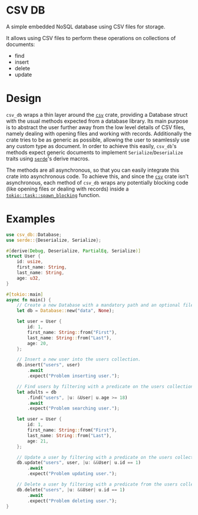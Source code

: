 # CSV DB

A simple embedded NoSQL database using CSV files for storage.

It allows using CSV files to perform these operations on collections of documents:

* find
* insert
* delete
* update

# Design

`csv_db` wraps a thin layer around the [`csv`] crate, providing a Database struct with the usual
methods expected from a database library. Its main purpose is to abstract the user further away
from the low level details of CSV files, namely dealing with opening files and working with
records. Additionally the crate tries to be as generic as possible, allowing the user to
seamlessly use any custom type as document. In order to achieve this easily, `csv_db`'s methods
expect generic documents to implement `Serialize`/`Deserialize` traits using [`serde`]'s derive
macros.

The methods are all asynchronous, so that you can easily integrate this crate into asynchronous
code. To achieve this, and since the [`csv`] crate isn't asynchronous, each method of `csv_db`
wraps any potentially blocking code (like opening files or dealing with records) inside a
[`tokio::task::spawn_blocking`] function.

[`csv`]: https://docs.rs/csv/1.2.2/x86_64-unknown-linux-gnu/csv/index.html
[`serde`]: https://docs.rs/serde/1.0.188/x86_64-unknown-linux-gnu/serde/index.html
[`tokio::task::spawn_blocking`]: https://docs.rs/tokio/1.32.0/x86_64-unknown-linux-gnu/tokio/task/blocking/fn.spawn_blocking.html

# Examples

```rust
use csv_db::Database;
use serde::{Deserialize, Serialize};

#[derive(Debug, Deserialize, PartialEq, Serialize)]
struct User {
    id: usize,
    first_name: String,
    last_name: String,
    age: u32,
}

#[tokio::main]
async fn main() {
    // Create a new Database with a mandatory path and an optional file extension.
    let db = Database::new("data", None);

    let user = User {
        id: 1,
        first_name: String::from("First"),
        last_name: String::from("Last"),
        age: 20,
    };

    // Insert a new user into the users collection.
    db.insert("users", user)
        .await
        .expect("Problem inserting user.");

    // Find users by filtering with a predicate on the users collection.
    let adults = db
        .find("users", |u: &User| u.age >= 18)
        .await
        .expect("Problem searching user.");

    let user = User {
        id: 1,
        first_name: String::from("First"),
        last_name: String::from("Last"),
        age: 21,
    };

    // Update a user by filtering with a predicate on the users collection.
    db.update("users", user, |u: &&User| u.id == 1)
        .await
        .expect("Problem updating user.");

    // Delete a user by filtering with a predicate from the users collection.
    db.delete("users", |u: &&User| u.id == 1)
        .await
        .expect("Problem deleting user.");
}
```